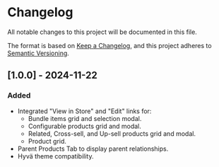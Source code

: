 # Changelog

All notable changes to this project will be documented in this file.

The format is based on [Keep a Changelog](https://keepachangelog.com/en/1.0.0/), and this project adheres to [Semantic Versioning](https://semver.org/).

## [1.0.0] - 2024-11-22
### Added
- Integrated "View in Store" and "Edit" links for:
    - Bundle items grid and selection modal.
    - Configurable products grid and modal.
    - Related, Cross-sell, and Up-sell products grid and modal.
    - Product grid.
- Parent Products Tab to display parent relationships.
- Hyvä theme compatibility.
